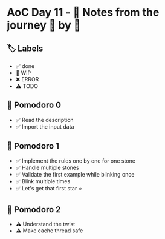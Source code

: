 # AoC Day 11 - 📝 Notes from the journey 🍅 by 🍅

## 🏷️ Labels

- ✅ done
- 🚧 WIP
- ❌ ERROR
- ⚠️ TODO

## 🍅 Pomodoro 0
- ✅ Read the description
- ✅ Import the input data

## 🍅 Pomodoro 1
- ✅ Implement the rules one by one for one stone
- ✅ Handle multiple stones
- ✅ Validate the first example while blinking once
- ✅ Blink multiple times
- ✅ Let's get that first star ⭐️

## 🍅 Pomodoro 2
- ⚠️ Understand the twist
- ⚠️ Make cache thread safe